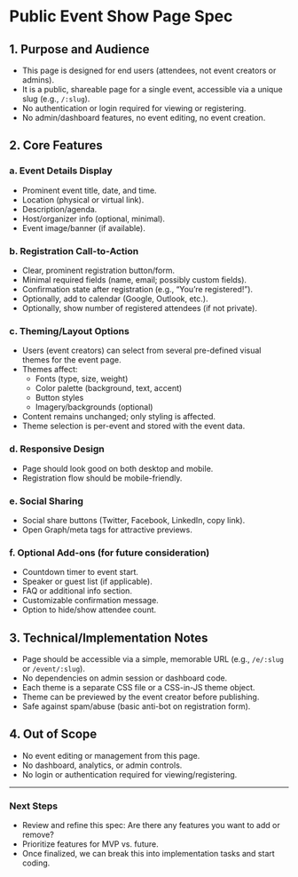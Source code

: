 # Public Event Show Page Spec

## 1. Purpose and Audience
- This page is designed for end users (attendees, not event creators or admins).
- It is a public, shareable page for a single event, accessible via a unique slug (e.g., `/:slug`).
- No authentication or login required for viewing or registering.
- No admin/dashboard features, no event editing, no event creation.

## 2. Core Features

### a. Event Details Display
- Prominent event title, date, and time.
- Location (physical or virtual link).
- Description/agenda.
- Host/organizer info (optional, minimal).
- Event image/banner (if available).

### b. Registration Call-to-Action
- Clear, prominent registration button/form.
- Minimal required fields (name, email; possibly custom fields).
- Confirmation state after registration (e.g., “You’re registered!”).
- Optionally, add to calendar (Google, Outlook, etc.).
- Optionally, show number of registered attendees (if not private).

### c. Theming/Layout Options
- Users (event creators) can select from several pre-defined visual themes for the event page.
- Themes affect:
  - Fonts (type, size, weight)
  - Color palette (background, text, accent)
  - Button styles
  - Imagery/backgrounds (optional)
- Content remains unchanged; only styling is affected.
- Theme selection is per-event and stored with the event data.

### d. Responsive Design
- Page should look good on both desktop and mobile.
- Registration flow should be mobile-friendly.

### e. Social Sharing
- Social share buttons (Twitter, Facebook, LinkedIn, copy link).
- Open Graph/meta tags for attractive previews.

### f. Optional Add-ons (for future consideration)
- Countdown timer to event start.
- Speaker or guest list (if applicable).
- FAQ or additional info section.
- Customizable confirmation message.
- Option to hide/show attendee count.

## 3. Technical/Implementation Notes
- Page should be accessible via a simple, memorable URL (e.g., `/e/:slug` or `/event/:slug`).
- No dependencies on admin session or dashboard code.
- Each theme is a separate CSS file or a CSS-in-JS theme object.
- Theme can be previewed by the event creator before publishing.
- Safe against spam/abuse (basic anti-bot on registration form).

## 4. Out of Scope
- No event editing or management from this page.
- No dashboard, analytics, or admin controls.
- No login or authentication required for viewing/registering.

---

### Next Steps
- Review and refine this spec: Are there any features you want to add or remove?
- Prioritize features for MVP vs. future.
- Once finalized, we can break this into implementation tasks and start coding.
